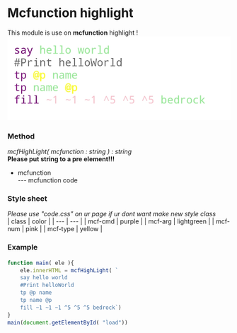 # Mcfunction highlight
This module is use on **mcfunction** highlight !
<img src="example.jpg"/><br>
### Method
*mcfHighLight( mcfunction : string ) : string*<br>
**Please put string to a pre element!!!**<br>
- mcfunction<br>
--- mcfunction code<br>
### Style sheet
*Please use "code.css" on ur page if ur dont want make new style class*<br>
| class | color |
| --- | --- |
| mcf-cmd | purple |
| mcf-arg | lightgreen |
| mcf-num | pink |
| mcf-type | yellow |
### Example
```js
function main( ele ){
    ele.innerHTML = mcfHighLight( `
    say hello world
    #Print helloWorld
    tp @p name
    tp name @p
    fill ~1 ~1 ~1 ^5 ^5 ^5 bedrock`)
}
main(document.getElementById( "load"))
```
